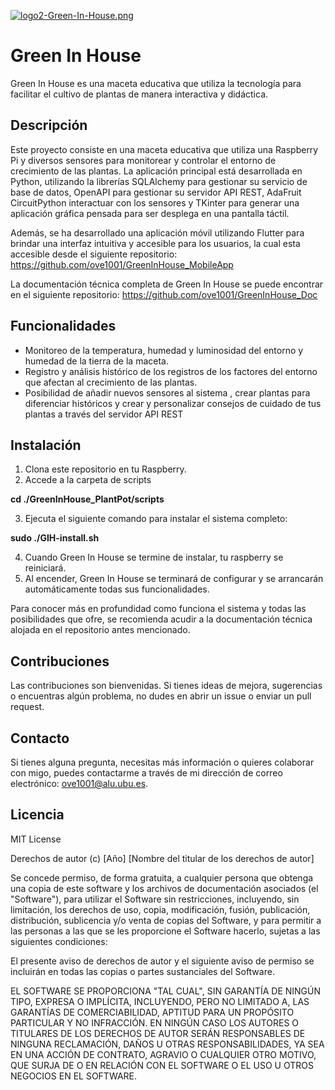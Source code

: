 [![logo2-Green-In-House.png](https://i.postimg.cc/QCYF3fSH/logo2-Green-In-House.png)](https://postimg.cc/7J7H1MFk)

# Green In House

Green In House es una maceta educativa que utiliza la tecnología para facilitar el cultivo de plantas de manera interactiva y didáctica.

## Descripción

Este proyecto consiste en una maceta educativa que utiliza una Raspberry Pi y diversos sensores para monitorear y controlar el entorno de crecimiento de las plantas. La aplicación principal está desarrollada en Python, utilizando la librerías SQLAlchemy para gestionar su servicio de base de datos, OpenAPI para gestionar su servidor API REST, AdaFruit CircuitPython interactuar con los sensores y TKinter para generar una aplicación gráfica pensada para ser desplega en una pantalla táctil. 

Además, se ha desarrollado una aplicación móvil utilizando Flutter para brindar una interfaz intuitiva y accesible para los usuarios, la cual esta accesible desde el siguiente repositorio:
https://github.com/ove1001/GreenInHouse_MobileApp

La documentación técnica completa de Green In House se puede encontrar en el siguiente repositorio:
https://github.com/ove1001/GreenInHouse_Doc

## Funcionalidades

- Monitoreo de la temperatura, humedad y luminosidad del entorno y humedad de la tierra de la maceta.
- Registro y análisis histórico de los registros de los factores del entorno que afectan al crecimiento de las plantas.
- Posibilidad de añadir nuevos sensores al sistema , crear plantas para diferenciar históricos y crear y personalizar consejos de cuidado de tus plantas a través del servidor API REST


## Instalación

1. Clona este repositorio en tu Raspberry.
2. Accede a la carpeta de scripts
   
**cd ./GreenInHouse_PlantPot/scripts**

3. Ejecuta el siguiente comando para instalar el sistema completo:
   
**sudo ./GIH-install.sh**

4. Cuando Green In House se termine de instalar, tu raspberry se reiniciará.
5. Al encender, Green In House se terminará de configurar y se arrancarán automáticamente todas sus funcionalidades.

Para conocer más en profundidad como funciona el sistema y todas las posibilidades que ofre, se recomienda acudir a la documentación técnica alojada en el repositorio antes mencionado.

## Contribuciones

Las contribuciones son bienvenidas. Si tienes ideas de mejora, sugerencias o encuentras algún problema, no dudes en abrir un issue o enviar un pull request.

## Contacto

Si tienes alguna pregunta, necesitas más información o quieres colaborar con migo, puedes contactarme a través de mi dirección de correo electrónico: ove1001@alu.ubu.es.

## Licencia

MIT License

Derechos de autor (c) [Año] [Nombre del titular de los derechos de autor]

Se concede permiso, de forma gratuita, a cualquier persona que obtenga una copia de este software y los archivos de documentación asociados (el "Software"), para utilizar el Software sin restricciones, incluyendo, sin limitación, los derechos de uso, copia, modificación, fusión, publicación, distribución, sublicencia y/o venta de copias del Software, y para permitir a las personas a las que se les proporcione el Software hacerlo, sujetas a las siguientes condiciones:

El presente aviso de derechos de autor y el siguiente aviso de permiso se incluirán en todas las copias o partes sustanciales del Software.

EL SOFTWARE SE PROPORCIONA "TAL CUAL", SIN GARANTÍA DE NINGÚN TIPO, EXPRESA O IMPLÍCITA, INCLUYENDO, PERO NO LIMITADO A, LAS GARANTÍAS DE COMERCIABILIDAD, APTITUD PARA UN PROPÓSITO PARTICULAR Y NO INFRACCIÓN. EN NINGÚN CASO LOS AUTORES O TITULARES DE LOS DERECHOS DE AUTOR SERÁN RESPONSABLES DE NINGUNA RECLAMACIÓN, DAÑOS U OTRAS RESPONSABILIDADES, YA SEA EN UNA ACCIÓN DE CONTRATO, AGRAVIO O CUALQUIER OTRO MOTIVO, QUE SURJA DE O EN RELACIÓN CON EL SOFTWARE O EL USO U OTROS NEGOCIOS EN EL SOFTWARE.
